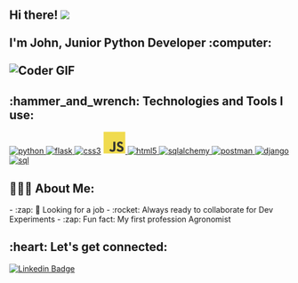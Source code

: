<h2 align="left">
 <abc>
  <br>Hi there! <img src="https://user-images.githubusercontent.com/42378118/110234147-e3259600-7f4e-11eb-95be-0c4047144dea.gif" width="30"><br>
  <br> I'm John, Junior Python Developer :computer:<br>
  <br>
    <img src="https://polycent.ru/media/pictures/images/Hacker.gif" alt="Coder GIF" width="1200">
 </abc>
</h2> 
<h2 align="left">:hammer_and_wrench: Technologies and Tools I use:</h2>
<p align="left">
 <a href="https://www.python.org/" target="_blank"> <img src="https://avatars.githubusercontent.com/u/1525981?s=200&v=4" alt="python" width="40" height="40"/> </a><a href="https://flask.palletsprojects.com/en/2.1.x/" target="_blank"> <img src="https://repository-images.githubusercontent.com/119871947/bfe23e80-e7d0-11e9-97e0-4eec55c9f883" alt="flask" width="40" height="40"/></a><a href="http://htmlbook.ru/css" target="_blank"> <img src="https://cdn-icons-png.flaticon.com/512/919/919826.png" alt="css3" width="40" height="40"/></a>
<a href="https://developer.mozilla.org/en-US/docs/Web/JavaScript" target="_blank"> <img src="https://raw.githubusercontent.com/devicons/devicon/master/icons/javascript/javascript-original.svg" alt="javascript" width="40" height="40"/></a><a href="https://developer.mozilla.org/ru/docs/Learn/Getting_started_with_the_web/HTML_basics" target="_blank"> <img src="https://upload.wikimedia.org/wikipedia/commons/thumb/6/61/HTML5_logo_and_wordmark.svg/1200px-HTML5_logo_and_wordmark.svg.png" alt="html5" width="40" height="40"/> </a><a href="https://www.sqlalchemy.org/" target="_blank"> <img src="https://pbs.twimg.com/profile_images/476392134489014273/q5uAkmy7_400x400.png" alt="sqlalchemy" width="40" height="40"/> </a><a href="https://www.postman.com/" target="_blank"> <img src="https://www.vectorlogo.zone/logos/getpostman/getpostman-icon.svg" alt="postman" width="40" height="40"/> </a><a href="https://www.djangoproject.com/" target="_blank"> <img src="https://900913.ru/media/page/python-django.png" alt="django" width="40" height="40"/> </a><a href="https://www.mysql.com/" target="_blank"> <img src="https://encrypted-tbn0.gstatic.com/images?q=tbn:ANd9GcSzoR_saPd540l0ECOetWIwZofVIjis08p8f6JG37aqDFprATQnZj5TclekjlUeWe2cblo&usqp=CAU" alt="sql" width="40" height="40"/> </a>
</p>

<h2 align="left">👨🏻‍💻 About Me:</h2>
- :zap: 💼 Looking for a job
- :rocket: Always ready to collaborate for Dev Experiments
- :zap: Fun fact: My first profession Agronomist<br>

<h2 align="left">:heart: Let's get connected:</h2>

[![Linkedin Badge](https://img.shields.io/badge/-Sivram.tech-blueviolet?style=flat-square&logo=appveyor&logoColor=white&link=https://sivram.tech/)](https://sivram.tech/)
